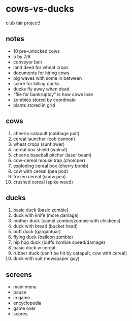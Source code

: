 # cows-vs-ducks
club fair project!

## notes
- 10 pre-unlocked cows
- 5 by 7/8
- conveyor belt
- land deed for wheat crops
- documents for hiring cows
- big waves with some in between
- score for killing ducks
- ducks fly away when dead
- "file for bankruptcy" is how cows lose
- zombies stored by coordinate
- plants stored in grid

## cows
1. cheerio catapult (cabbage pult)
2. cereal launcher (cob cannon)
3. wheat crops (sunflower)
4. cereal box shield (walnut)
5. cheerio baseball pitcher (laser beam)
6. cow-cereal mouse trap (chomper)
7. exploding cereal box (cherry bomb)
8. cow with cereal (pea pod)
9. frozen cereal (snow pea)
10. crushed cereal (spike weed)
 
## ducks
1. basic duck (basic zombie)
2. duck with knife (more damage)
3. mother duck (camel zombie/zombie with chickens)
4. duck with bread (bucket head)
5. buff duck (gargantuar)
6. flying duck (balloon zombie)
7. hip hop duck (buffs zombie speed/damage)
8. basic duck w cereal
9. rubber duck (can't be hit by catapult, cow with cereal)
10. duck with suit (newspaper guy)

## screens
- main menu
- pause
- in game
- encyclopedia
- game over
- scores